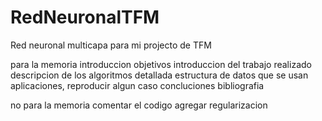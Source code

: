 # RedNeuronalTFM

Red neuronal multicapa para mi projecto de TFM

para la memoria
introduccion objetivos
introduccion del trabajo realizado
descripcion de los algoritmos detallada
estructura de datos que se usan
aplicaciones, reproducir algun caso
concluciones
bibliografia


no para la memoria
comentar el codigo
agregar regularizacion
